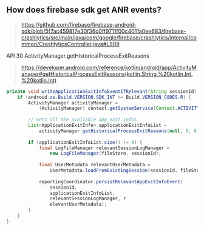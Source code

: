 

## How does firebase sdk get ANR events?


> https://github.com/firebase/firebase-android-sdk/blob/5f7ac459817e30f36c0ff9711f00c4011a0ee683/firebase-crashlytics/src/main/java/com/google/firebase/crashlytics/internal/common/CrashlyticsController.java#L809


API 30  ActivityManager.getHistoricalProcessExitReasons
> https://developer.android.com/reference/kotlin/android/app/ActivityManager#getHistoricalProcessExitReasons(kotlin.String,%20kotlin.Int,%20kotlin.Int)

```java
private void writeApplicationExitInfoEventIfRelevant(String sessionId) {  
	if (android.os.Build.VERSION.SDK_INT >= Build.VERSION_CODES.R) {  
		ActivityManager activityManager = 
			(ActivityManager) context.getSystemService(Context.ACTIVITY_SERVICE);  
  
		// Gets all the available app exit infos.  
		List<ApplicationExitInfo> applicationExitInfoList =  
            activityManager.getHistoricalProcessExitReasons(null, 0, 0);  
    
		if (applicationExitInfoList.size() != 0) {  
	        final LogFileManager relevantSessionLogManager = 
		        new LogFileManager(fileStore, sessionId);  
			
			final UserMetadata relevantUserMetadata = 
				UserMetadata.loadFromExistingSession(sessionId, fileStore, backgroundWorker);  
			
			reportingCoordinator.persistRelevantAppExitInfoEvent(
				sessionId, 
				applicationExitInfoList, 
				relevantSessionLogManager, r
				elevantUserMetadata);  
		}  
	}  
}
```
<!--stackedit_data:
eyJoaXN0b3J5IjpbMjEwNDgyNTYwN119
-->